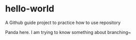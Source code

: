 # hello-world
A Github guide project to practice how to use repository

Panda here. I am trying to know something about branching~
